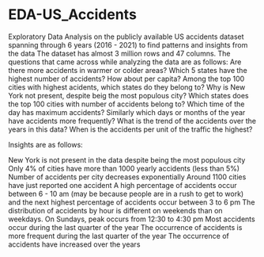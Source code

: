 # EDA-US_Accidents
Exploratory Data Analysis on the publicly available US accidents dataset spanning through 6 years (2016 - 2021) to find patterns and insights from the data 
The dataset has almost 3 million rows and 47 columns. The questions that came across while analyzing the data are as follows:
Are there more accidents in warmer or colder areas?
Which 5 states have the highest number of accidents? How about per capita?
Among the top 100 cities with highest acidents, which states do they belong to?
Why is New York not present, despite beig the most populous city?
Which states does the top 100 cities with number of accidents belong to?
Which time of the day has maximum accidents? Similarly which days or months of the year have accidents more frequently?
What is the trend of the accidents over the years in this data?
When is the accidents per unit of the traffic the highest?

Insights are as follows:

New York is not present in the data despite being the most populous city
Only 4% of cities have more than 1000 yearly accidents (less than 5%)
Number of accidents per city decreases exponentially
Around 1100 cities have just reported one accident
A high percentage of accidents occur between 6 - 10 am (may be because people are in a rush to get to work) and the next highest percentage of accidents occur between 3 to 6 pm
The distribution of accidents by hour is different on weekends than on weekdays. On Sundays, peak occurs from 12:30 to 4:30 pm
Most accidents occur during the last quarter of the year
The occurrence of accidents is more frequent during the last quarter of the year
The occurrence of accidents have increased over the years
